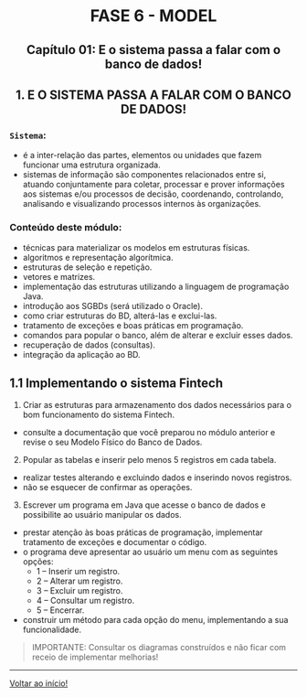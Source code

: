 <div id="fase06" align="center">
<h1>FASE 6 - MODEL</h1>
<h2>Capítulo 01: E o sistema passa a falar com o banco de dados!</h2>
</div>

<div align="center">
<h2>1. E O SISTEMA PASSA A FALAR COM O BANCO DE DADOS!</h2>
</div>

### `Sistema`:
- é a inter-relação das partes, elementos ou unidades que fazem funcionar uma estrutura organizada.
- sistemas de informação são componentes relacionados entre si, atuando conjuntamente para coletar, processar e prover informações aos sistemas e/ou processos de decisão, coordenando, controlando, analisando e visualizando processos internos às organizações.

### Conteúdo deste módulo:
- técnicas para materializar os modelos em estruturas físicas.
- algoritmos e representação algorítmica.
- estruturas de seleção e repetição.
- vetores e matrizes.
- implementação das estruturas utilizando a linguagem de programação Java.
- introdução aos SGBDs (será utilizado o Oracle).
- como criar estruturas do BD, alterá-las e exclui-las.
- tratamento de exceções e boas práticas em programação.
- comandos para popular o banco, além de alterar e excluir esses dados.
- recuperação de dados (consultas).
- integração da aplicação ao BD.

## 1.1 Implementando o sistema Fintech

1. Criar as estruturas para armazenamento dos dados necessários para o bom funcionamento do sistema Fintech.
  - consulte a documentação que você preparou no módulo anterior e revise o seu Modelo Físico do Banco de Dados.

2. Popular as tabelas e inserir pelo menos 5 registros em cada tabela.
  - realizar testes alterando e excluindo dados e inserindo novos registros. 
  - não se esquecer de confirmar as operações.

3. Escrever um programa em Java que acesse o banco de dados e possibilite ao usuário manipular os dados.
  - prestar atenção às boas práticas de programação, implementar tratamento de exceções e documentar o código.
  - o programa deve apresentar ao usuário um menu com as seguintes opções: 
    - 1 – Inserir um registro.
    - 2 – Alterar um registro.
    - 3 – Excluir um registro.
    - 4 – Consultar um registro.
    - 5 – Encerrar.
  - construir um método para cada opção do menu, implementando a sua funcionalidade.

> IMPORTANTE: Consultar os diagramas construídos e não ficar com receio de implementar melhorias!

--- 

[Voltar ao início!](https://github.com/monicaquintal/fintech)